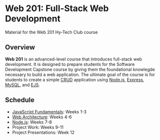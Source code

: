 # Web 201: Full-Stack Web Development
Material for the Web 201 Hy-Tech Club course 

## Overview
**Web 201** is an advanced-level course that introduces full-stack web development. It is designed to prepare students for the Software Development Capstone course by giving them the foundational knowlegde necessary to build a web application. The ultimate goal of the course is for students to create a simple [CRUD](https://en.wikipedia.org/wiki/Create,_read,_update_and_delete) application using [Node.js](https://en.wikipedia.org/wiki/Node.js), [Express](https://expressjs.com/), [MySQL](https://dev.mysql.com/doc/refman/8.0/en/what-is-mysql.html), and [EJS](https://ejs.co/).

## Schedule
- [JavaScript Fundamentals](JavaScriptFundamentals/): Weeks 1-3
- [Web Architecture](WebArchitecture/): Weeks 4-6
- [Node.js](NodeJS/): Weeks 7-8
- Project Work: Weeks 9-11
- Project Presentations: Week 12
